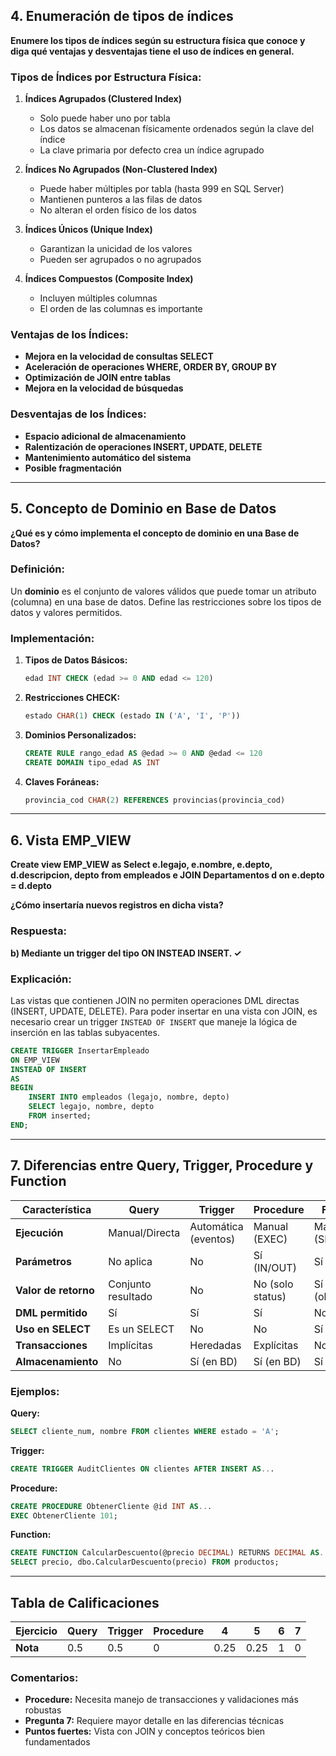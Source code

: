 

## **4. Enumeración de tipos de índices**

**Enumere los tipos de índices según su estructura física que conoce y diga qué ventajas y desventajas tiene el uso de índices en general.**

### **Tipos de Índices por Estructura Física:**

1. **Índices Agrupados (Clustered Index)**
   - Solo puede haber uno por tabla
   - Los datos se almacenan físicamente ordenados según la clave del índice
   - La clave primaria por defecto crea un índice agrupado

2. **Índices No Agrupados (Non-Clustered Index)**
   - Puede haber múltiples por tabla (hasta 999 en SQL Server)
   - Mantienen punteros a las filas de datos
   - No alteran el orden físico de los datos

3. **Índices Únicos (Unique Index)**
   - Garantizan la unicidad de los valores
   - Pueden ser agrupados o no agrupados

4. **Índices Compuestos (Composite Index)**
   - Incluyen múltiples columnas
   - El orden de las columnas es importante

### **Ventajas de los Índices:**

- **Mejora en la velocidad de consultas SELECT**
- **Aceleración de operaciones WHERE, ORDER BY, GROUP BY**
- **Optimización de JOIN entre tablas**
- **Mejora en la velocidad de búsquedas**

### **Desventajas de los Índices:**

- **Espacio adicional de almacenamiento**
- **Ralentización de operaciones INSERT, UPDATE, DELETE**
- **Mantenimiento automático del sistema**
- **Posible fragmentación**

---

## **5. Concepto de Dominio en Base de Datos**

**¿Qué es y cómo implementa el concepto de dominio en una Base de Datos?**

### **Definición:**

Un **dominio** es el conjunto de valores válidos que puede tomar un atributo (columna) en una base de datos. Define las restricciones sobre los tipos de datos y valores permitidos.

### **Implementación:**

1. **Tipos de Datos Básicos:**
   ```sql
   edad INT CHECK (edad >= 0 AND edad <= 120)
   ```

2. **Restricciones CHECK:**
   ```sql
   estado CHAR(1) CHECK (estado IN ('A', 'I', 'P'))
   ```

3. **Dominios Personalizados:**
   ```sql
   CREATE RULE rango_edad AS @edad >= 0 AND @edad <= 120
   CREATE DOMAIN tipo_edad AS INT
   ```

4. **Claves Foráneas:**
   ```sql
   provincia_cod CHAR(2) REFERENCES provincias(provincia_cod)
   ```

---

## **6. Vista EMP_VIEW**

**Create view EMP_VIEW as Select e.legajo, e.nombre, e.depto, d.descripcion, depto from empleados e JOIN Departamentos d on e.depto = d.depto**

**¿Cómo insertaría nuevos registros en dicha vista?**

### **Respuesta:**

**b) Mediante un trigger del tipo ON INSTEAD INSERT. ✓**

### **Explicación:**

Las vistas que contienen JOIN no permiten operaciones DML directas (INSERT, UPDATE, DELETE). Para poder insertar en una vista con JOIN, es necesario crear un trigger `INSTEAD OF INSERT` que maneje la lógica de inserción en las tablas subyacentes.

```sql
CREATE TRIGGER InsertarEmpleado 
ON EMP_VIEW
INSTEAD OF INSERT
AS
BEGIN
    INSERT INTO empleados (legajo, nombre, depto)
    SELECT legajo, nombre, depto 
    FROM inserted;
END;
```

---

## **7. Diferencias entre Query, Trigger, Procedure y Function**

| Característica | Query | Trigger | Procedure | Function |
|----------------|-------|---------|-----------|----------|
| **Ejecución** | Manual/Directa | Automática (eventos) | Manual (EXEC) | Manual (SELECT) |
| **Parámetros** | No aplica | No | Sí (IN/OUT) | Sí (solo IN) |
| **Valor de retorno** | Conjunto resultado | No | No (solo status) | Sí (obligatorio) |
| **DML permitido** | Sí | Sí | Sí | No |
| **Uso en SELECT** | Es un SELECT | No | No | Sí |
| **Transacciones** | Implícitas | Heredadas | Explícitas | No |
| **Almacenamiento** | No | Sí (en BD) | Sí (en BD) | Sí (en BD) |

### **Ejemplos:**

**Query:**
```sql
SELECT cliente_num, nombre FROM clientes WHERE estado = 'A';
```

**Trigger:**
```sql
CREATE TRIGGER AuditClientes ON clientes AFTER INSERT AS...
```

**Procedure:**
```sql
CREATE PROCEDURE ObtenerCliente @id INT AS...
EXEC ObtenerCliente 101;
```

**Function:**
```sql
CREATE FUNCTION CalcularDescuento(@precio DECIMAL) RETURNS DECIMAL AS...
SELECT precio, dbo.CalcularDescuento(precio) FROM productos;
```

---

## **Tabla de Calificaciones**

| Ejercicio | Query | Trigger | Procedure | 4 | 5 | 6 | 7 |
|-----------|-------|---------|-----------|---|---|---|---|
| **Nota** | 0.5 | 0.5 | 0 | 0.25 | 0.25 | 1 | 0 |

### **Comentarios:**
- **Procedure:** Necesita manejo de transacciones y validaciones más robustas
- **Pregunta 7:** Requiere mayor detalle en las diferencias técnicas
- **Puntos fuertes:** Vista con JOIN y conceptos teóricos bien fundamentados